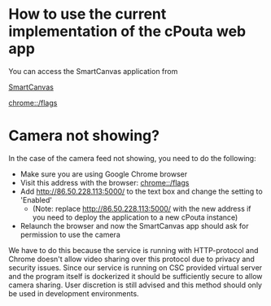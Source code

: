 # How to use the current implementation of the cPouta web app

You can access the SmartCanvas application from

[SmartCanvas](http://86.50.228.113:5000/)

[chrome::/flags](chrome://flags/#unsafely-treat-insecure-origin-as-secure)
# Camera not showing?

In the case of the camera feed not showing, you need to do the following:

- Make sure you are using Google Chrome browser
- Visit this address with the browser: [chrome::/flags](chrome://flags/#unsafely-treat-insecure-origin-as-secure)
- Add http://86.50.228.113:5000/ to the text box and change the setting to 'Enabled'
    -  (Note: replace http://86.50.228.113:5000/ with the new address if you need to deploy the application to a new cPouta instance)
- Relaunch the browser and now the SmartCanvas app should ask for permission to use the camera

We have to do this because the service is running with HTTP-protocol and Chrome doesn't allow video sharing over this protocol due to privacy and security issues. Since our service is running on CSC provided virtual server and the program itself is dockerized it should be sufficiently secure to allow camera sharing. User discretion is still advised and this method should only be used in development environments.
